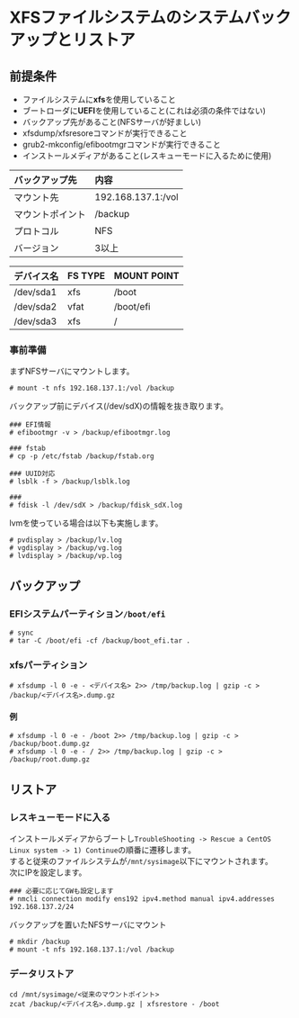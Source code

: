 # XFSファイルシステムのシステムバックアップとリストア
## 前提条件
- ファイルシステムに**xfs**を使用していること
- ブートローダに**UEFI**を使用していること(これは必須の条件ではない)
- バックアップ先があること(NFSサーバが好ましい)
- xfsdump/xfsresoreコマンドが実行できること
- grub2-mkconfig/efibootmgrコマンドが実行できること
- インストールメディアがあること(レスキューモードに入るために使用)

|バックアップ先|内容|
|:---|:---|
|マウント先|192.168.137.1:/vol|
|マウントポイント|/backup|
|プロトコル|NFS|
|バージョン|3以上|

|デバイス名|FS TYPE|MOUNT POINT|
|:---|:---|:---|
|/dev/sda1|xfs|/boot|
|/dev/sda2|vfat|/boot/efi|
|/dev/sda3|xfs|/|

### 事前準備
まずNFSサーバにマウントします。
```
# mount -t nfs 192.168.137.1:/vol /backup
```
バックアップ前にデバイス(/dev/sdX)の情報を抜き取ります。
```
### EFI情報
# efibootmgr -v > /backup/efibootmgr.log

### fstab
# cp -p /etc/fstab /backup/fstab.org

### UUID対応
# lsblk -f > /backup/lsblk.log

### 
# fdisk -l /dev/sdX > /backup/fdisk_sdX.log
```
lvmを使っている場合は以下も実施します。
```
# pvdisplay > /backup/lv.log
# vgdisplay > /backup/vg.log
# lvdisplay > /backup/vp.log
```
## バックアップ
### EFIシステムパーティション`/boot/efi`
```
# sync
# tar -C /boot/efi -cf /backup/boot_efi.tar .
```
### xfsパーティション
```
# xfsdump -l 0 -e - <デバイス名> 2>> /tmp/backup.log | gzip -c > /backup/<デバイス名>.dump.gz
```
#### 例
```
# xfsdump -l 0 -e - /boot 2>> /tmp/backup.log | gzip -c > /backup/boot.dump.gz
# xfsdump -l 0 -e - / 2>> /tmp/backup.log | gzip -c > /backup/root.dump.gz
```
## リストア
### レスキューモードに入る
インストールメディアからブートし`TroubleShooting -> Rescue a CentOS Linux system -> 1) Continue`の順番に遷移します。  
すると従来のファイルシステムが`/mnt/sysimage`以下にマウントされます。  
次にIPを設定します。
```
### 必要に応じてGWも設定します
# nmcli connection modify ens192 ipv4.method manual ipv4.addresses 192.168.137.2/24
```
バックアップを置いたNFSサーバにマウント
```
# mkdir /backup
# mount -t nfs 192.168.137.1:/vol /backup
```
### データリストア
```
cd /mnt/sysimage/<従来のマウントポイント>
zcat /backup/<デバイス名>.dump.gz | xfsrestore - /boot
```

